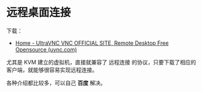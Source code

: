 # 远程桌面连接



下载：

- [Home - UltraVNC VNC OFFICIAL SITE, Remote Desktop Free Opensource (uvnc.com)](https://uvnc.com/)



尤其是 KVM 建立的虚拟机，直接就兼容了 远程连接 的协议，只要下载了相应的客户端，就能够很容易实现远程连接。

各种介绍都比较多，可以自己 **百度** 解决。
